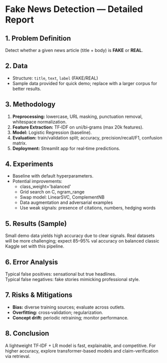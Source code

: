 # Fake News Detection — Detailed Report

## 1. Problem Definition
Detect whether a given news article (title + body) is **FAKE** or **REAL**.

## 2. Data
- Structure: `title`, `text`, `label` (FAKE/REAL)
- Sample data provided for quick demo; replace with a larger corpus for better results.

## 3. Methodology
1. **Preprocessing:** lowercase, URL masking, punctuation removal, whitespace normalization.
2. **Feature Extraction:** TF‑IDF on uni/bi‑grams (max 20k features).
3. **Model:** Logistic Regression (baseline).
4. **Evaluation:** train/validation split; accuracy, precision/recall/F1, confusion matrix.
5. **Deployment:** Streamlit app for real‑time predictions.

## 4. Experiments
- Baseline with default hyperparameters.
- Potential improvements:
  - class_weight='balanced'
  - Grid search on C, ngram_range
  - Swap model: LinearSVC, ComplementNB
  - Data augmentation and adversarial examples
  - Use weak signals: presence of citations, numbers, hedging words

## 5. Results (Sample)
Small demo data yields high accuracy due to clear signals. Real datasets will be more challenging; expect 85–95% val accuracy on balanced classic Kaggle set with this pipeline.

## 6. Error Analysis
Typical false positives: sensational but true headlines.  
Typical false negatives: fake stories mimicking professional style.

## 7. Risks & Mitigations
- **Bias:** diverse training sources; evaluate across outlets.
- **Overfitting:** cross‑validation; regularization.
- **Concept drift:** periodic retraining; monitor performance.

## 8. Conclusion
A lightweight TF‑IDF + LR model is fast, explainable, and competitive. For higher accuracy, explore transformer-based models and claim-verification via retrieval.
